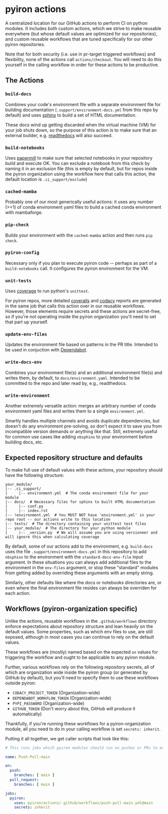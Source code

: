 # pyiron actions
A centralized location for our GitHub actions to perform CI on python modules.
It includes both custom actions, which we strive to make reusable everywhere (but whose default values are optimized for our repositories), and custom reusable workflows that are tuned specifically for our other pyiron repositories.

Note that for both security (i.e. use in pr-target triggered workflows) and flexibility, none of the actions call `actions/checkout`.
You will need to do this yourself in the calling workflow in order for these actions to be productive.

## The Actions

### `build-docs`

Combines your code's environment file with a separate environment file for building documentation (`.support/environment-docs.yml` from this repo by default) and uses [sphinx](https://www.sphinx-doc.org) to build a set of HTML documentation.

These docs wind up getting discarded when the virtual machine (VM) for your job shuts down, so the purpose of this action is to make sure that an external builder, e.g. [readthedocs](https://readthedocs.org) will also succeed.

### `build-notebooks`

Uses [papermill](https://papermill.readthedocs.io) to make sure that selected notebooks in your repository build and execute OK.
You can exclude a notebook from this check by naming it in an exclusion file (this is empty by default, but for repos inside the pyiron organization using the workflow here that calls this action, the default location is `.ci_support/exclude`)

### `cached-mamba`

Probably one of our most generically useful actions: it uses any number (>=1) of conda environment yaml files to build a cached conda environment with mambaforge.

### `pip-check`

Builds your environment with the `cached-mamba` action and then runs `pip check`.

### `pyiron-config`

Necessary only if you plan to execute pyiron code -- perhaps as part of a `build-notebooks` call.
It configures the pyiron environment for the VM. 

### `unit-tests`

Uses [coverage](https://coverage.readthedocs.io/) to run python's `unittest`.

For pyiron repos, more detailed [coveralls](https://coveralls.io) and [codacy](https://www.codacy.com) reports are generated in the same job that calls this action over in our reusable workflows.
However, those elements require secrets and these actions are secret-free, so if you're not operating inside the pyiron organization you'll need to set that part up yourself.

### `update-env-files`

Updates the environment file based on patterns in the PR title.
Intended to be used in conjuction with [Dependabot](https://github.com/dependabot).

### `write-docs-env`

Combines your environment file(s) and an additional environment file(s) and writes them, by default, to `docs/environment.yaml`.
Intended to be committed to the repo and later read by, e.g., readthedocs.

### `write-environment`

Another extremely versatile action: merges an arbitrary number of conda environment yaml files and writes them to a single `environment.yml`.

Smartly handles multiple channels and avoids duplicate dependencies, but doesn't do any environment pre-solving, so don't expect it to save you from incompatible version demands or anything like that.
Still, extremely useful for common use cases like adding `nbsphinx` to your environment before building docs, etc.

## Expected repository structure and defaults

To make full use of default values with these actions, your repository should have the following structure:

```
your_module/
|-- .ci_support/
|     |-- environment.yml  # The conda environment file for your module
|-- docs/  # Necessary files for sphinx to built HTML documentation
|     |-- conf.py
|     |-- index.rst
|-- !environment.yml  # You MUST NOT have 'environment.yml' in your repo root -- our actions write to this location
|-- tests/  # The directory containing your unittest test files
|-- your_module/  # The directory for your python module
|     |-- _version.py  # We will assume you are using versioneer and will ignore this when calculating coverage
```

By default, some of our actions add to the environment, e.g. `build-docs` uses the file `.support/environment-docs.yml` in this repository to add `nbsphinx` to the environment with the `standard-docs-env-file` input argument.
In these situations you can always add additional files to the environment in the `env-files` argument, or stop these "standard" modules from getting added by overriding these arguments with an empty string.

Similarly, other defaults like where the docs or notebooks directories are, or even where the final environment file resides can always be overriden for each action.

## Workflows (pyiron-organization specific)

Unlike the actions, reusable workflows in the `.github/workflows` directory enforce expectations about repository structure and lean heavily on the default values.
Some properties, such as which env files to use, are still exposed, although in most cases you can continue to rely on the default values.

These workflows are (mostly) named based on the expected `on` values for triggering the workflow and ought to be applicable to any pyiron module.

Further, various workflows rely on the following repository secrets, all of which are organization wide inside the pyiron group (or generated by GitHub by default), but you'll need to specify them to use these workflows outside pyiron:
- `CODACY_PROJECT_TOKEN` (Organization-wide)
- `DEPENDABOT_WORKFLOW_TOKEN` (Organization-wide)
- `PYPI_PASSWORD` (Organization-wide)
- `GITHUB_TOKEN` (Don't worry about this, GitHub will produce it automatically)

Thankfully, if you're running these workflows for a pyiron-organization module, all you need to do in your calling workflow is set `secrets: inherit`.

Putting it all together, we get caller scripts that look like this:

```yaml
# This runs jobs which pyiron modules should run on pushes or PRs to main

name: Push-Pull-main

on:
  push:
    branches: [ main ]
  pull_request:
    branches: [ main ]

jobs:
  pyiron:
    uses: pyiron/actions/.github/workflows/push-pull-main.yml@main
    secrets: inherit
```
